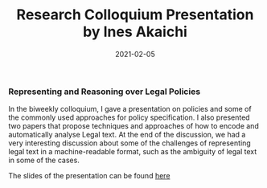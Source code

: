 ﻿---date: 2021-02-05title: Research Colloquium Presentation by Ines Akaichi---### Representing and Reasoning over Legal PoliciesIn the biweekly colloquium, I gave a presentation on policies and some of the commonly used approaches for policy specification. I  also presented two papers that propose techniques and approaches of how to encode and automatically analyse Legal text. At the end of the discussion, we had a very interesting discussion about some of the challenges of representing legal text in a machine-readable format, such as the ambiguity of legal text in some of the cases.The slides of the presentation can be found [here](/downloads/akaichi_colloquium_slides.pptx)